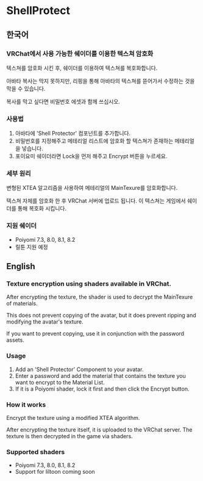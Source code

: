 # ShellProtect

## 한국어

### **VRChat에서 사용 가능한 쉐이더를 이용한 텍스쳐 암호화**

텍스쳐를 암호화 시킨 후, 쉐이더를 이용하여 텍스쳐를 복호화합니다.

아바타 복사는 막지 못하지만, 리핑을 통해 아바타의 텍스쳐를 뜯어가서 수정하는 것을 막을 수 있습니다.

복사를 막고 싶다면 비밀번호 에셋과 함께 쓰십시오.

### 사용법
1. 아바타에 'Shell Protector' 컴포넌트를 추가합니다.
2. 비밀번호를 지정해주고 메테리얼 리스트에 암호화 할 텍스쳐가 존재하는 메테리얼을 넣습니다.
3. 포이요미 쉐이더라면 Lock을 먼저 해주고 Encrypt 버튼을 누르세요.

### 세부 원리
변형된 XTEA 알고리즘을 사용하여 메테리얼의 MainTexure를 암호화합니다.

텍스쳐 자체를 암호화 한 후 VRChat 서버에 업로드 됩니다. 이 텍스쳐는 게임에서 쉐이더를 통해 복호화 시킵니다.

### 지원 쉐이더
- Poiyomi 7.3, 8.0, 8.1, 8.2
- 릴툰 지원 예정

## English

### **Texture encryption using shaders available in VRChat**.

After encrypting the texture, the shader is used to decrypt the MainTexure of materials.

This does not prevent copying of the avatar, but it does prevent ripping and modifying the avatar's texture.

If you want to prevent copying, use it in conjunction with the password assets.

### Usage
1. Add an 'Shell Protector' Component to your avatar.
2. Enter a password and add the material that contains the texture you want to encrypt to the Material List.
3. If it is a Poiyomi shader, lock it first and then click the Encrypt button.

### How it works
Encrypt the texture using a modified XTEA algorithm.

After encrypting the texture itself, it is uploaded to the VRChat server. The texture is then decrypted in the game via shaders.

### Supported shaders
- Poiyomi 7.3, 8.0, 8.1, 8.2
- Support for liltoon coming soon
